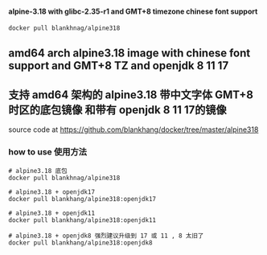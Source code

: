 #### alpine-3.18 with glibc-2.35-r1 and GMT+8 timezone chinese font support

```shell script
docker pull blankhnag/alpine318
```
## amd64 arch alpine3.18 image with chinese font support and GMT+8 TZ and openjdk 8 11 17
## 支持 amd64 架构的 alpine3.18 带中文字体 GMT+8时区的底包镜像 和带有 openjdk 8 11 17的镜像

source code at https://github.com/blankhang/docker/tree/master/alpine318
### how to use 使用方法
```shell
# alpine3.18 底包
docker pull blankhnag/alpine318

# alpine3.18 + openjdk17
docker pull blankhang/alpine318:openjdk17

# alpine3.18 + openjdk11
docker pull blankhang/alpine318:openjdk11

# alpine3.18 + openjdk8 强烈建议升级到 17 或 11 , 8 太旧了
docker pull blankhang/alpine318:openjdk8
```
